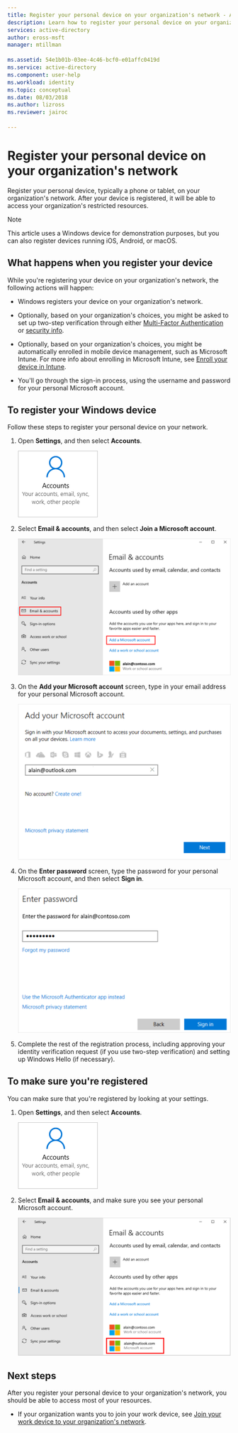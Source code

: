 ```yaml
---
title: Register your personal device on your organization's network - Azure Active Directory | Microsoft Docs
description: Learn how to register your personal device on your organization's network so you can access your organization's protected resources.
services: active-directory
author: eross-msft
manager: mtillman

ms.assetid: 54e1b01b-03ee-4c46-bcf0-e01affc0419d
ms.service: active-directory
ms.component: user-help
ms.workload: identity
ms.topic: conceptual
ms.date: 08/03/2018
ms.author: lizross
ms.reviewer: jairoc

---
```

# Register your personal device on your organization's network
Register your personal device, typically a phone or tablet, on your organization's network. After your device is registered, it will be able to access your organization's restricted resources.

>[!Note]
>This article uses a Windows device for demonstration purposes, but you can also register devices running iOS, Android, or macOS.

## What happens when you register your device
While you're registering your device on your organization's network, the following actions will happen:

- Windows registers your device on your organization's network.

- Optionally, based on your organization's choices, you might be asked to set up two-step verification through either [Multi-Factor Authentication](multi-factor-authentication-end-user-first-time.md) or [security info](user-help-security-info-overview.md).

- Optionally, based on your organization's choices, you might be automatically enrolled in mobile device management, such as Microsoft Intune. For more info about enrolling in Microsoft Intune, see [Enroll your device in Intune](https://docs.microsoft.com/intune-user-help/enroll-your-device-in-intune-all).

- You'll go through the sign-in process, using the username and password for your personal Microsoft account.

## To register your Windows device

Follow these steps to register your personal device on your network.

1. Open **Settings**, and then select **Accounts**.

    ![Accounts on the Settings screen](./media/user-help-register-device-on-network/register-device-settings-accounts.png)

2. Select **Email & accounts**, and then select **Join a Microsoft account**.

    ![Email & accounts and Add a Microsoft account links](./media/user-help-register-device-on-network/register-device-email-and-accounts.png)

3. On the **Add your Microsoft account** screen, type in your email address for your personal Microsoft account.

    ![Add your Microsoft account screen, with email](./media/user-help-register-device-on-network/register-device-add-accounts.png)

4. On the **Enter password** screen, type the password for your personal Microsoft account, and then select **Sign in**.

    ![Enter password screen](./media/user-help-register-device-on-network/register-device-enter-password.png)

5. Complete the rest of the registration process, including approving your identity verification request (if you use two-step verification) and setting up Windows Hello (if necessary).

## To make sure you're registered
You can make sure that you're registered by looking at your settings.

1. Open **Settings**, and then select **Accounts**.

    ![Accounts on the Settings screen](./media/user-help-register-device-on-network/register-device-settings-accounts.png)

2. Select **Email & accounts**, and make sure you see your personal Microsoft account.

    ![Access work or school screen with connected contoso account](./media/user-help-register-device-on-network/register-device-verify-account.png)

## Next steps
After you register your personal device to your organization's network, you should be able to access most of your resources.

- If your organization wants you to join your work device, see [Join your work device to your organization's network](user-help-join-device-on-network.md).



